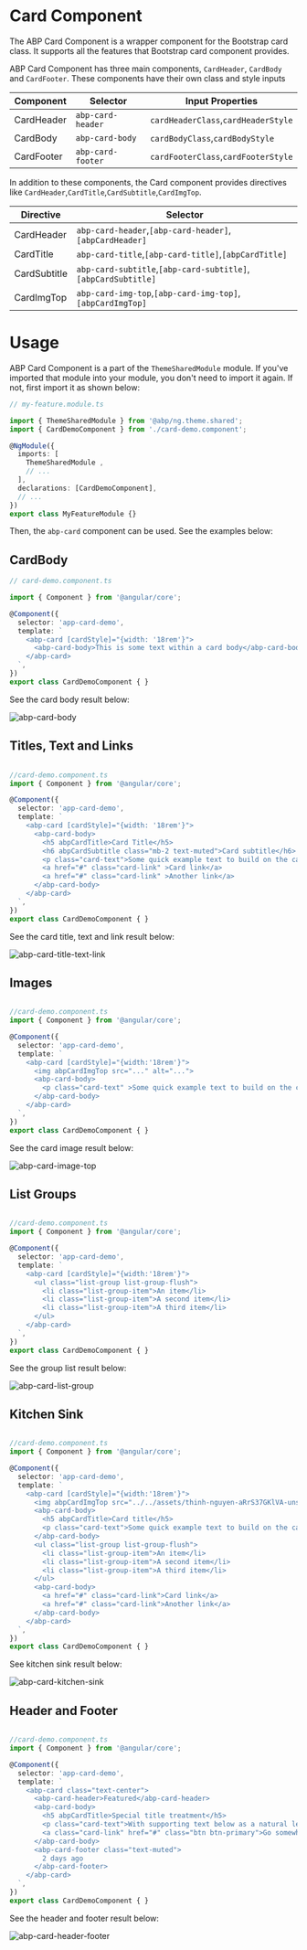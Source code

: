 # Card Component

The ABP Card Component is a wrapper component for the Bootstrap card class.
It supports all the features that Bootstrap card component provides.

ABP Card Component has three main components, `CardHeader`, `CardBody` and `CardFooter`. These components have their own class and style inputs 

|Component |Selector         |Input Properties                    |
|--------- |-----------------|------------------------------------|
|CardHeader|`abp-card-header`| `cardHeaderClass`,`cardHeaderStyle`|
|CardBody  |`abp-card-body`  | `cardBodyClass`,`cardBodyStyle`    |          
|CardFooter|`abp-card-footer`| `cardFooterClass`,`cardFooterStyle`|

In addition to these components, the Card component provides directives like `CardHeader`,`CardTitle`,`CardSubtitle`,`CardImgTop`. 

|Directive    |Selector                                                     |
|-------------|-------------------------------------------------------------|
|CardHeader   |`abp-card-header`,`[abp-card-header]`,`[abpCardHeader]`      |
|CardTitle    |`abp-card-title`,`[abp-card-title]`,`[abpCardTitle]`         |          
|CardSubtitle |`abp-card-subtitle`,`[abp-card-subtitle]`,`[abpCardSubtitle]`|
|CardImgTop   |`abp-card-img-top`,`[abp-card-img-top]`,`[abpCardImgTop]`    |


# Usage

ABP Card Component is a part of the `ThemeSharedModule` module. If you've imported that module into your module, you don't need to import it again. If not, first import it as shown below:

```ts
// my-feature.module.ts

import { ThemeSharedModule } from '@abp/ng.theme.shared';
import { CardDemoComponent } from './card-demo.component';

@NgModule({
  imports: [
    ThemeSharedModule ,
    // ...
  ],
  declarations: [CardDemoComponent],
  // ...
})
export class MyFeatureModule {}

```

Then, the `abp-card` component can be used. See the examples below:

## CardBody

```ts
// card-demo.component.ts

import { Component } from '@angular/core';

@Component({
  selector: 'app-card-demo',
  template: ` 
    <abp-card [cardStyle]="{width: '18rem'}">
      <abp-card-body>This is some text within a card body</abp-card-body>
    </abp-card> 
  `,
})
export class CardDemoComponent { }
```
See the card body result below:

![abp-card-body](./images/abp-card-body.png)

## Titles, Text and Links

```ts

//card-demo.component.ts
import { Component } from '@angular/core';

@Component({
  selector: 'app-card-demo',
  template: ` 
    <abp-card [cardStyle]="{width: '18rem'}">
      <abp-card-body>
        <h5 abpCardTitle>Card Title</h5>
        <h6 abpCardSubtitle class="mb-2 text-muted">Card subtitle</h6>
        <p class="card-text">Some quick example text to build on the card title and make up the bulk of the card's content.</p>
        <a href="#" class="card-link" >Card link</a>
        <a href="#" class="card-link" >Another link</a>
      </abp-card-body>
    </abp-card> 
  `,
})
export class CardDemoComponent { }
```
See the card title, text and link result below:

![abp-card-title-text-link](./images/abp-card-title-text-link.png)

## Images

```ts

//card-demo.component.ts
import { Component } from '@angular/core';

@Component({
  selector: 'app-card-demo',
  template: ` 
    <abp-card [cardStyle]="{width:'18rem'}">
      <img abpCardImgTop src="..." alt="...">
      <abp-card-body>
        <p class="card-text" >Some quick example text to build on the card title and make up the bulk of the card's content.</p>
      </abp-card-body>
    </abp-card>
  `,
})
export class CardDemoComponent { }
```
See the card image result below:

![abp-card-image-top](./images/abp-card-image.png)

## List Groups

```ts

//card-demo.component.ts
import { Component } from '@angular/core';

@Component({
  selector: 'app-card-demo',
  template: ` 
    <abp-card [cardStyle]="{width:'18rem'}">
      <ul class="list-group list-group-flush">
        <li class="list-group-item">An item</li>
        <li class="list-group-item">A second item</li>
        <li class="list-group-item">A third item</li>
      </ul>
    </abp-card>
  `,
})
export class CardDemoComponent { }
```
See the group list result below:

![abp-card-list-group](./images/abp-card-list-group.png)

## Kitchen Sink

```ts

//card-demo.component.ts
import { Component } from '@angular/core';

@Component({
  selector: 'app-card-demo',
  template: ` 
    <abp-card [cardStyle]="{width:'18rem'}">
      <img abpCardImgTop src="../../assets/thinh-nguyen-aRrS37GKlVA-unsplash.jpg" alt="...">
      <abp-card-body>
        <h5 abpCardTitle>Card title</h5>
        <p class="card-text">Some quick example text to build on the card title and make up the bulk of the card's content.</p>
      </abp-card-body>
      <ul class="list-group list-group-flush">
        <li class="list-group-item">An item</li>
        <li class="list-group-item">A second item</li>
        <li class="list-group-item">A third item</li>
      </ul>
      <abp-card-body>
        <a href="#" class="card-link">Card link</a>
        <a href="#" class="card-link">Another link</a>
      </abp-card-body>
    </abp-card>
  `,
})
export class CardDemoComponent { }
```
See kitchen sink result below:

![abp-card-kitchen-sink](./images/abp-card-kitchen-sink.png)

## Header and Footer

```ts

//card-demo.component.ts
import { Component } from '@angular/core';

@Component({
  selector: 'app-card-demo',
  template: ` 
    <abp-card class="text-center">
      <abp-card-header>Featured</abp-card-header>
      <abp-card-body>
        <h5 abpCardTitle>Special title treatment</h5>
        <p class="card-text">With supporting text below as a natural lead-in to additional content.</p>
        <a class="card-link" href="#" class="btn btn-primary">Go somewhere</a>
      </abp-card-body>
      <abp-card-footer class="text-muted">
        2 days ago
      </abp-card-footer>
    </abp-card>
  `,
})
export class CardDemoComponent { }
```
See the header and footer result below:

![abp-card-header-footer](./images/abp-card-header-footer.png)
